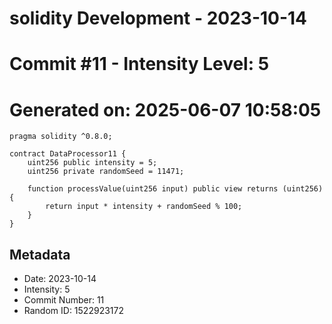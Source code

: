 ﻿# solidity Development - 2023-10-14
# Commit #11 - Intensity Level: 5
# Generated on: 2025-06-07 10:58:05
```solidity
pragma solidity ^0.8.0;

contract DataProcessor11 {
    uint256 public intensity = 5;
    uint256 private randomSeed = 11471;

    function processValue(uint256 input) public view returns (uint256) {
        return input * intensity + randomSeed % 100;
    }
}
```
## Metadata
- Date: 2023-10-14
- Intensity: 5
- Commit Number: 11
- Random ID: 1522923172
